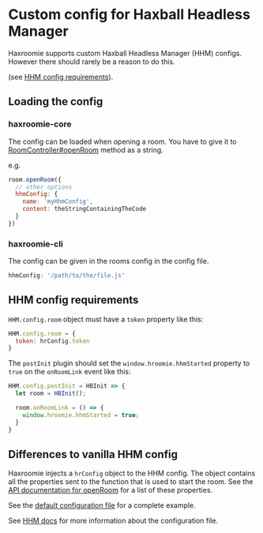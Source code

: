 # Custom config for Haxball Headless Manager

Haxroomie supports custom
Haxball Headless Manager (HHM) configs. However there should rarely be a reason to do this.

(see [HHM config requirements](#hhm-config-requirements)).

## Loading the config

### haxroomie-core

The config can be loaded when opening a room. You have to give it to
[RoomController#openRoom](https://morko.github.io/haxroomie/RoomController.html#openRoom)
method as a string.

e.g.
```js
room.openRoom({
  // other options
  hhmConfig: {
    name: 'myHhmConfig',
    content: theStringContainingTheCode
  }
})
```

### haxroomie-cli

The config can be given in the rooms config in the config file.

```js
hhmConfig: '/path/to/the/file.js'
```

## HHM config requirements

`HHM.config.room` object must have a `token` property like this:

```js
HHM.config.room = {
  token: hrConfig.token
}
```

The `postInit` plugin should set the `window.hroomie.hhmStarted` property to
`true` on the `onRoomLink` event like this:

```js
HHM.config.postInit = HBInit => {
  let room = HBInit();

  room.onRoomLink = () => {
    window.hroomie.hhmStarted = true;
  }
}
```

## Differences to vanilla HHM config

Haxroomie injects a `hrConfig` object to the HHM config.
The object contains all the properties sent to the function
that is used to start the room.
See the
[API documentation for openRoom](https://morko.github.io/haxroomie/RoomController.html#openRoom) 
for a list of these properties.

See the
[default configuration file](https://www.github.com/morko/haxroomie/tree/master/packages/haxroomie-core/src/hhm/config.js) 
for a complete example.

See
[HHM docs](https://www.github.com/saviola777/haxball-headless-manager#preparing-your-configuration)
for more information about the configuration file.